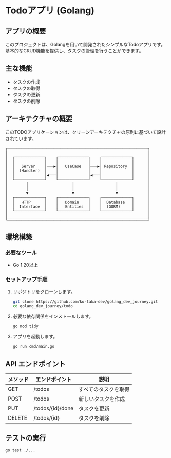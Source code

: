 # Todoアプリ (Golang)

## アプリの概要
このプロジェクトは、Golangを用いて開発されたシンプルなTodoアプリです。基本的なCRUD機能を提供し、タスクの管理を行うことができます。

## 主な機能
- タスクの作成
- タスクの取得
- タスクの更新
- タスクの削除

## アーキテクチャの概要
このTODOアプリケーションは、クリーンアーキテクチャの原則に基づいて設計されています。
```
┌─────────────────────────────────────────────────────────────┐
│                                                             │
│  ┌─────────────┐    ┌─────────────┐    ┌─────────────┐      │
│  │             │    │             │    │             │      │
│  │   Server    │───▶│   UseCase   │───▶│ Repository  │      │
│  │  (Handler)  │    │             │    │             │      │
│  │             │◀───│             │◀───│             │      │
│  └─────────────┘    └─────────────┘    └─────────────┘      │
│        │                   │                  │             │
│        │                   │                  │             │
│        ▼                   ▼                  ▼             │
│  ┌─────────────┐    ┌─────────────┐    ┌─────────────┐      │
│  │   HTTP      │    │   Domain    │    │  Database   │      │
│  │  Interface  │    │   Entities  │    │  (GORM)     │      │
│  └─────────────┘    └─────────────┘    └─────────────┘      │
│                                                             │
└─────────────────────────────────────────────────────────────┘
```

## 環境構築
### 必要なツール
- Go 1.20以上

### セットアップ手順
1. リポジトリをクローンします。
   ```sh
   git clone https://github.com/ko-taka-dev/golang_dev_journey.git
   cd golang_dev_journey/todo
   ```
2. 必要な依存関係をインストールします。
   ```sh
   go mod tidy
   ```
3. アプリを起動します。
   ```sh
   go run cmd/main.go
   ```

## API エンドポイント
| メソッド | エンドポイント | 説明 |
|----------|--------------|------|
| GET | /todos | すべてのタスクを取得 |
| POST | /todos | 新しいタスクを作成 |
| PUT | /todos/{id}/done | タスクを更新 |
| DELETE | /todos/{id} | タスクを削除 |

## テストの実行
```sh
go test ./...
```

